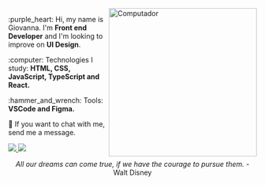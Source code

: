 <img src="https://raw.githubusercontent.com/MicaelliMedeiros/micaellimedeiros/master/image/computer-illustration.png" min-width="300px" max-width="300px" width="300px" align="right" alt="Computador">

<p align="left"> 
  :purple_heart: Hi, my name is Giovanna. I'm <strong>Front end Developer</strong> and I'm looking to improve on <strong>UI Design</strong>.
</p>

<p align="left">
  :computer: Technologies I study: <strong>HTML, CSS, JavaScript, TypeScript and React.</strong>
</p>

<p align="left">
  :hammer_and_wrench: Tools: <strong>VSCode and Figma.</strong>
</p>

<p align="left">
  💌 If you want to chat with me, send me a message.
</p>

<p align="left">
  <a href="https://www.instagram.com/_gripada" alt="Instagram" target=_blank>
    <img src="https://img.shields.io/badge/-Instagram-1C1C1C?style=for-the-badge&logo=Instagram&logoColor=6F2BFF&link=https://www.instagram.com/_gripada/"/>
  </a>
  
  <a href="https://www.linkedin.com/in/giovannalinda" alt="Linkedin" target=_blank>
    <img src="https://img.shields.io/badge/-Linkedin-1C1C1C?style=for-the-badge&logo=Linkedin&logoColor=6F2BFF&link=https://www.linkedin.com/in/giovannalinda"/>
  </a>
</p>

<p align="center">
<em>All our dreams can come true, if we have the courage to pursue them.</em> - Walt Disney
</p>
